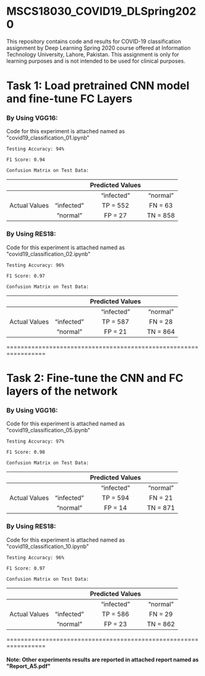 # MSCS18030_COVID19_DLSpring2020
This repository contains code and results for COVID-19 classification assignment by Deep Learning Spring 2020 course offered at Information Technology University, Lahore, Pakistan. This assignment is only for learning purposes and is not intended to be used for clinical purposes.

# Task 1: Load pretrained CNN model and fine-tune FC Layers

### By Using VGG16: 
Code for this experiment is attached named as "covid19_classification_01.ipynb"

    Testing Accuracy: 94%
    
    F1 Score: 0.94
    
    Confusion Matrix on Test Data: 
|               |            | Predicted Values |          |
|:-------------:|:----------:|:----------------:|:--------:|
|               |            |    “infected”    | “normal” |
| Actual Values | “infected” |     TP = 552     |  FN = 63 |
|               |  “normal”  |      FP = 27     | TN = 858 |
		
### By Using RES18: 
Code for this experiment is attached named as "covid19_classification_02.ipynb"

    Testing Accuracy: 96%
    
    F1 Score: 0.97
    
    Confusion Matrix on Test Data: 
|               |            | Predicted Values |          |
|:-------------:|:----------:|:----------------:|:--------:|
|               |            |    “infected”    | “normal” |
| Actual Values | “infected” |     TP = 587     |  FN = 28 |
|               |  “normal”  |      FP = 21     | TN = 864 |

=================================================================

# Task 2: Fine-tune the CNN and FC layers of the network

### By Using VGG16: 
Code for this experiment is attached named as "covid19_classification_05.ipynb"

    Testing Accuracy: 97%
    
    F1 Score: 0.98
    
    Confusion Matrix on Test Data: 
|               |            | Predicted Values |          |
|:-------------:|:----------:|:----------------:|:--------:|
|               |            |    “infected”    | “normal” |
| Actual Values | “infected” |     TP = 594     |  FN = 21 |
|               |  “normal”  |      FP = 14     | TN = 871 |
		
### By Using RES18: 
Code for this experiment is attached named as "covid19_classification_10.ipynb"

    Testing Accuracy: 96%
    
    F1 Score: 0.97
    
    Confusion Matrix on Test Data: 
|               |            | Predicted Values |          |
|:-------------:|:----------:|:----------------:|:--------:|
|               |            |    “infected”    | “normal” |
| Actual Values | “infected” |     TP = 586     |  FN = 29 |
|               |  “normal”  |      FP = 23     | TN = 862 |

=================================================================

#### Note: Other experiments results are reported in attached report named as "Report_A5.pdf"
